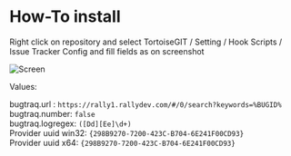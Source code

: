How-To install
==

Right click on repository and select TortoiseGIT / Setting / Hook Scripts / Issue Tracker Config and fill fields as on screenshot

![Screen](http://azarkevich.github.io/TortoiseRally/UserGuide/TortoiseGIT/Screen0.png)

Values:

bugtraq.url : `https://rally1.rallydev.com/#/0/search?keywords=%BUGID%`<br/>
bugtraq.number: `false`<br/>
bugtraq.logregex: `([Dd][Ee]\d+)`<br/>
Provider uuid win32: `{298B9270-7200-423C-B704-6E241F00CD93}`<br/>
Provider uuid x64: `{298B9270-7200-423C-B704-6E241F00CD93}`<br/>
